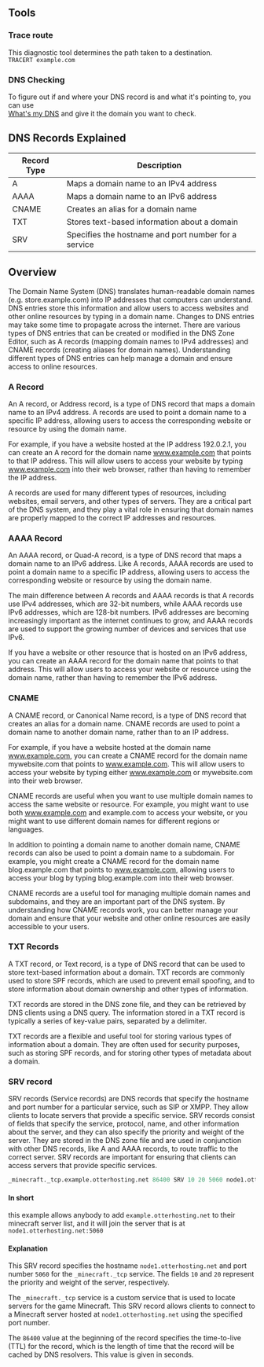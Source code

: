 ## Tools

### Trace route

This diagnostic tool determines the path taken to a destination.  
`TRACERT example.com`

### DNS Checking

To figure out if and where your DNS record is and what it's pointing to, you can use  
[What's my DNS](https://www.whatsmydns.net/) and give it the domain you want to check.

## DNS Records Explained

| Record Type | Description                                          |
|-------------|------------------------------------------------------|
| A           | Maps a domain name to an IPv4 address                |
| AAAA        | Maps a domain name to an IPv6 address                |
| CNAME       | Creates an alias for a domain name                   |
| TXT         | Stores text-based information about a domain         |
| SRV         | Specifies the hostname and port number for a service |

## Overview

The Domain Name System (DNS) translates human-readable domain names (e.g. store.example.com) into IP addresses that
computers can understand. DNS entries store this information and allow users to access websites and other online
resources by typing in a domain name. Changes to DNS entries may take some time to propagate across the internet. There
are various types of DNS entries that can be created or modified in the DNS Zone Editor, such as A records (mapping
domain names to IPv4 addresses) and CNAME records (creating aliases for domain names). Understanding different types of
DNS entries can help manage a domain and ensure access to online resources.

### A Record

An A record, or Address record, is a type of DNS record that maps a domain name to an IPv4 address. A records are used
to point a domain name to a specific IP address, allowing users to access the corresponding website or resource by using
the domain name.

For example, if you have a website hosted at the IP address 192.0.2.1, you can create an A record for the domain
name www.example.com that points to that IP address. This will allow users to access your website by
typing www.example.com into their web browser, rather than having to remember the IP address.

A records are used for many different types of resources, including websites, email servers, and other types of servers.
They are a critical part of the DNS system, and they play a vital role in ensuring that domain names are properly mapped
to the correct IP addresses and resources.

### AAAA Record

An AAAA record, or Quad-A record, is a type of DNS record that maps a domain name to an IPv6 address. Like A records,
AAAA records are used to point a domain name to a specific IP address, allowing users to access the corresponding
website or resource by using the domain name.

The main difference between A records and AAAA records is that A records use IPv4 addresses, which are 32-bit numbers,
while AAAA records use IPv6 addresses, which are 128-bit numbers. IPv6 addresses are becoming increasingly important as
the internet continues to grow, and AAAA records are used to support the growing number of devices and services that use
IPv6.

If you have a website or other resource that is hosted on an IPv6 address, you can create an AAAA record for the domain
name that points to that address. This will allow users to access your website or resource using the domain name, rather
than having to remember the IPv6 address.

### CNAME

A CNAME record, or Canonical Name record, is a type of DNS record that creates an alias for a domain name. CNAME records
are used to point a domain name to another domain name, rather than to an IP address.

For example, if you have a website hosted at the domain name www.example.com, you can create a CNAME record for the
domain name mywebsite.com that points to www.example.com. This will allow users to access your website by typing
either www.example.com or mywebsite.com into their web browser.

CNAME records are useful when you want to use multiple domain names to access the same website or resource. For example,
you might want to use both www.example.com and example.com to access your website, or you might want to use different
domain names for different regions or languages.

In addition to pointing a domain name to another domain name, CNAME records can also be used to point a domain name to a
subdomain. For example, you might create a CNAME record for the domain name blog.example.com that points
to www.example.com, allowing users to access your blog by typing blog.example.com into their web browser.

CNAME records are a useful tool for managing multiple domain names and subdomains, and they are an important part of the
DNS system. By understanding how CNAME records work, you can better manage your domain and ensure that your website and
other online resources are easily accessible to your users.

### TXT Records

A TXT record, or Text record, is a type of DNS record that can be used to store text-based information about a domain.
TXT records are commonly used to store SPF records, which are used to prevent email spoofing, and to store information
about domain ownership and other types of information.

TXT records are stored in the DNS zone file, and they can be retrieved by DNS clients using a DNS query. The information
stored in a TXT record is typically a series of key-value pairs, separated by a delimiter.

TXT records are a flexible and useful tool for storing various types of information about a domain. They are often used
for security purposes, such as storing SPF records, and for storing other types of metadata about a domain.

### SRV record

SRV records (Service records) are DNS records that specify the hostname and port number for a particular service, such
as SIP or XMPP. They allow clients to locate servers that provide a specific service. SRV records consist of fields that
specify the service, protocol, name, and other information about the server, and they can also specify the priority and
weight of the server. They are stored in the DNS zone file and are used in conjunction with other DNS records, like A
and AAAA records, to route traffic to the correct server. SRV records are important for ensuring that clients can access
servers that provide specific services.

```r
_minecraft._tcp.example.otterhosting.net 86400 SRV 10 20 5060 node1.otterhosting.net.
```
#### In short
this example allows anybody to add `example.otterhosting.net` to their minecraft server list, and it will join the 
server that is at `node1.otterhosting.net:5060`

#### Explanation
This SRV record specifies the hostname `node1.otterhosting.net` and port number `5060` for the `_minecraft._tcp` service. 
The fields `10` and `20` represent the priority and weight of the server, respectively.

The `_minecraft._tcp` service is a custom service that is used to locate servers for the game Minecraft. This SRV record
allows clients to connect to a Minecraft server hosted at `node1.otterhosting.net` using the specified port number.

The `86400` value at the beginning of the record specifies the time-to-live (TTL) for the record, which is the length of
time that the record will be cached by DNS resolvers. This value is given in seconds.




